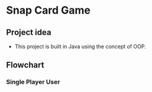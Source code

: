 # Snap Card Game
## Project idea
 - This project is built in Java using the concept of OOP.

## Flowchart
### Single Player User